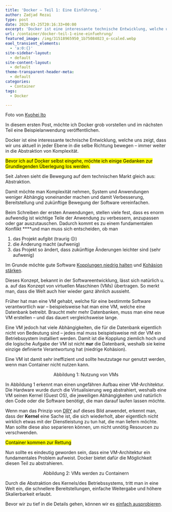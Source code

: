 ```yaml
---
title: 'Docker – Teil 1: Eine Einführung.'
author: Zadjad Rezai
type: post
date: 2020-03-25T20:16:33+00:00
excerpt: 'Docker ist eine interessante technische Entwicklung, welche uns zeigt, dass wir uns aktuell in jeder Ebene in die selbe Richtung bewegen - immer weiter in die Abstraktion von Komplexität.'
url: /container/docker-teil-1-eine-einfuehrung/
featured_image: /img/31518965950_1b75084023_o-scaled.webp
eael_transient_elements:
  - 'a:0:{}'
site-sidebar-layout:
  - default
site-content-layout:
  - default
theme-transparent-header-meta:
  - default
categories:
  - Container
tags:
  - Docker

---
```

<div>
  <figcaption>Foto von <a href="https://www.flickr.com/photos/134416355@N07/">Kyohei Ito</a></figcaption></figure>
</div>

In diesem ersten Post, möchte ich Docker grob vorstellen und im nächsten Teil eine Beispielanwendung veröffentlichen.

Docker ist eine interessante technische Entwicklung, welche uns zeigt, dass wir uns aktuell in jeder Ebene in die selbe Richtung bewegen &#8211; immer weiter in die Abstraktion von Komplexität.

<p>
  <mark>Bevor ich auf Docker selbst eingehe, möchte ich einige Gedanken zur Grundlegenden Überlegung los werden.</mark>
</p>

Seit Jahren sieht die Bewegung auf dem technischen Markt gleich aus: Abstraktion.

Damit möchte man Komplexität nehmen, System und Anwendungen weniger Abhängig voneinander machen und damit Verbesserung, Bereitstellung und zukünftige Bewegung der Software vereinfachen.

Beim Schreiben der ersten Anwendungen, stellen viele fest, dass es enorm aufwendig ist wichtige Teile der Anwendung zu verbessern, anzupassen oder gar auszutauschen. Dadurch kommt es zu einem fundamentalen Konflikt ****und man muss sich entscheiden, ob man

  1. das Projekt aufgibt (traurig 😔)
  2. die Änderung macht (aufwenig)
  3. das Projekt so ändert, dass zukünftige Änderungen leichter sind (sehr aufwenig)

Im Grunde möchte gute Software <a href="https://martinfowler.com/ieeeSoftware/coupling.pdf" target="_blank" rel="noreferrer noopener" aria-label=" (öffnet in neuem Tab)">Kopplungen niedrig halten</a> und <a href="https://stackoverflow.com/questions/10830135/what-is-high-cohesion-and-how-to-use-it-make-it" target="_blank" rel="noreferrer noopener" aria-label=" (öffnet in neuem Tab)">Kohäsion stärken</a>.

Dieses Konzept, bekannt in der Softwareentwicklung, lässt sich natürlich u. a. auf das Konzept von virtuellen Maschinen (VMs) übertragen. So merkt man, dass die Welt auch hier wieder ganz ähnlich aussieht.

Früher hat man eine VM gehabt, welche für eine bestimmte Software verantwortlich war &#8211; beispielsweise hat man eine VM, welche eine Datenbank betreibt. Braucht mehr mehr Datenbanken, muss man eine neue VM erstellen &#8211; und das dauert vergleichsweise lange.

Eine VM jedoch hat viele Abhängigkeiten, die für die Datenbank eigentlich nicht von Bedeutung sind &#8211; jedes mal muss beispielsweise mit der VM ein Betriebssystem installiert werden. Damit ist die Kopplung ziemlich hoch und die logische Aufgabe der VM ist nicht **nur** die Datenbank, weshalb sie keine einzige definierte Verantwortung hat (niedrige Kohäsion).

Eine VM ist damit sehr ineffizient und sollte heutzutage nur genutzt werden, wenn man Container nicht nutzen kann.

<div style="text-align:center;">
  <figure class="aligncenter size-large"><img src="/img/docker-1/vm_1-1.webp" alt="" srcset="/img/docker-1/vm_1-1.webp 406w, /img/docker-1/vm_1-1.webp 300w" sizes="(max-width: 406px) 100vw, 406px" /><figcaption>Abbildung 1: Nutzung von VMs</figcaption></figure>
</div>

In Abbildung 1 erkennt man einen ungefähren Aufbau einer VM-Architektur. Die Hardware wurde durch die Virtualisierung weg abstrahiert, weshalb eine VM seinen Kernel (Guest OS), die jeweiligen Abhängigkeiten und natürlich den Code oder die Software benötigt, die man darauf laufen lassen möchte.

Wenn man das Prinzip von [DRY][1] auf dieses Bild anwendet, erkennt man, dass der **Kernel** eine Sache ist, die sich wiederholt, aber eigentlich nicht wirklich etwas mit der Dienstleistung zu tun hat, die man liefern möchte. Man sollte diese also separieren können, um nicht unnötig Resourcen zu verschwenden.

<p>
  <mark>Container kommen zur Rettung</mark>
</p>

Nun sollte es eindeutig geworden sein, dass eine VM-Architektur ein fundamentales Problem aufweist. Docker bietet dafür die Möglichkeit diesen Teil zu abstrahieren.

<div style="text-align:center;">
  <figure class="aligncenter size-large"><img src="/img/docker-1/docker_1-1.webp" alt="" class="wp-image-1001" srcset="/img/docker-1/docker_1-1.webp 406w, /img/docker-1/docker_1-1.webp 300w" sizes="(max-width: 406px) 100vw, 406px" /><figcaption>Abbildung 2: VMs werden zu Containern</figcaption></figure>
</div>

Durch die Abstraktion des Kernels/des Betriebssystems, tritt man in eine Welt ein, die schnellere Bereitstellungen, einfache Weitergabe und höhere Skalierbarkeit erlaubt.

Bevor wir zu tief in die Details gehen, können wir es <a href="https://zops.top/container/docker-rest-apis-teil-2" target="_blank" rel="noreferrer noopener" aria-label=" (öffnet in neuem Tab)">einfach ausprobieren</a>.

 [1]: https://martinfowler.com/ieeeSoftware/repetition.pdf
